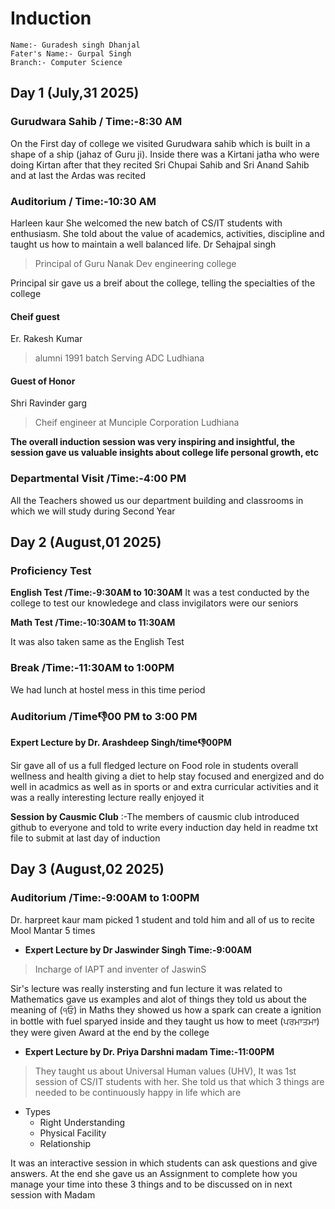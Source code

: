 # Induction

    Name:- Guradesh singh Dhanjal
    Fater's Name:- Gurpal Singh
    Branch:- Computer Science 


## Day 1 (July,31 2025)

### Gurudwara Sahib        / Time:-8:30 AM
On the First day of college we visited Gurudwara sahib which is built in a shape of a ship (jahaz of Guru ji). Inside there was a Kirtani jatha who were doing Kirtan after that they recited Sri Chupai Sahib and Sri Anand Sahib and at last the Ardas was recited 
### Auditorium      /  Time:-10:30 AM
Harleen kaur
    She welcomed the new batch of CS/IT students with enthusiasm. She told about the value of academics, activities, discipline and taught us how to maintain a well balanced life.
Dr Sehajpal singh                       
>Principal of Guru Nanak Dev engineering college

Principal sir gave us a breif about the college, telling the specialties of the college
#### Cheif guest
Er. Rakesh Kumar
>alumni 1991 batch Serving ADC Ludhiana

#### Guest of Honor
Shri Ravinder garg
> Cheif engineer at Munciple Corporation Ludhiana

**The overall induction session was very inspiring and insightful, the session gave us valuable insights about college life personal growth, etc**
### Departmental Visit /Time:-4:00 PM
 All the Teachers showed us our department building and classrooms in which we will study during Second Year


## Day 2 (August,01 2025) 

### Proficiency Test 
**English Test  /Time:-9:30AM to 10:30AM**
It was a test conducted by the college to test our knowledege 
and class invigilators were our seniors 

**Math Test    /Time:-10:30AM to 11:30AM**

It was also taken same as the English Test

### Break /Time:-11:30AM to 1:00PM
We had lunch at hostel mess in this time period 

### Auditorium /Time:-1:00 PM to 3:00 PM
**Expert Lecture by Dr. Arashdeep Singh/time:-1:00PM**

Sir gave all of us a full fledged lecture on Food role in students overall wellness and health giving a diet to help stay focused and energized and do well in acadmics as well as in sports or and extra curricular activities and it was a really interesting lecture really enjoyed it

**Session by Causmic Club**
:-The members of causmic club introduced github to everyone and told to write every induction day held in readme txt file to submit at last day of induction 


## Day 3 (August,02 2025)
### Auditorium /Time:-9:00AM to 1:00PM
Dr. harpreet kaur mam picked 1 student and told him and all of us to recite Mool Mantar 5 times 
* **Expert Lecture by Dr Jaswinder Singh  Time:-9:00AM**
>Incharge of IAPT and inventer of JaswinS

Sir's lecture was really instersting and fun lecture it was related to Mathematics gave us examples and alot of things they told us about the meaning of (੧ਓ) in Maths they showed us how a spark can create a ignition in bottle with fuel sparyed inside and they taught us how to meet (ਪਰਮਾਤਮਾ) they were given Award at the end by the college 
* **Expert Lecture by Dr. Priya Darshni madam   Time:-11:00PM**

>They taught us about Universal Human values (UHV), It was 1st session of CS/IT students with her. She told us that which 3 things are needed to be continuously happy in life which are
* Types
   * Right Understanding 
   * Physical Facility 
   * Relationship

It was an interactive session in which students can ask questions and give answers. At the end she gave us an Assignment to complete how you manage your time into these 3 things and to be discussed on in next session with Madam 
